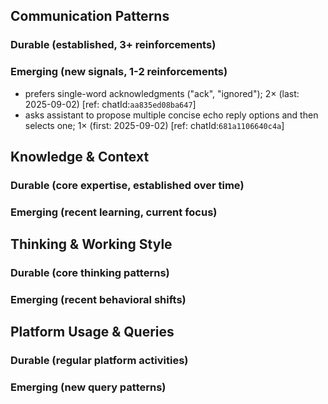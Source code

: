 ## Communication Patterns
### Durable (established, 3+ reinforcements)

### Emerging (new signals, 1-2 reinforcements)
- prefers single-word acknowledgments ("ack", "ignored"); 2× (last: 2025-09-02) [ref: chatId:`aa835ed08ba647`]
- asks assistant to propose multiple concise echo reply options and then selects one; 1× (first: 2025-09-02) [ref: chatId:`681a1106640c4a`]

## Knowledge & Context
### Durable (core expertise, established over time)

### Emerging (recent learning, current focus)

## Thinking & Working Style
### Durable (core thinking patterns)

### Emerging (recent behavioral shifts)

## Platform Usage & Queries
### Durable (regular platform activities)

### Emerging (new query patterns)